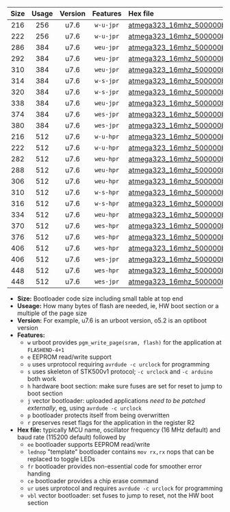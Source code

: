 |Size|Usage|Version|Features|Hex file|
|:-:|:-:|:-:|:-:|:--|
|216|256|u7.6|`w-u-jpr`|[atmega323_16mhz_500000bps_ur_vbl.hex](https://raw.githubusercontent.com/stefanrueger/urboot/main/atmega323_16mhz_500000bps_ur_vbl.hex)|
|222|256|u7.6|`w-u-jpr`|[atmega323_16mhz_500000bps_lednop_ur_vbl.hex](https://raw.githubusercontent.com/stefanrueger/urboot/main/atmega323_16mhz_500000bps_lednop_ur_vbl.hex)|
|286|384|u7.6|`weu-jpr`|[atmega323_16mhz_500000bps_ee_ur_vbl.hex](https://raw.githubusercontent.com/stefanrueger/urboot/main/atmega323_16mhz_500000bps_ee_ur_vbl.hex)|
|292|384|u7.6|`weu-jpr`|[atmega323_16mhz_500000bps_ee_lednop_ur_vbl.hex](https://raw.githubusercontent.com/stefanrueger/urboot/main/atmega323_16mhz_500000bps_ee_lednop_ur_vbl.hex)|
|310|384|u7.6|`weu-jpr`|[atmega323_16mhz_500000bps_ee_lednop_fr_ur_vbl.hex](https://raw.githubusercontent.com/stefanrueger/urboot/main/atmega323_16mhz_500000bps_ee_lednop_fr_ur_vbl.hex)|
|314|384|u7.6|`w-s-jpr`|[atmega323_16mhz_500000bps_vbl.hex](https://raw.githubusercontent.com/stefanrueger/urboot/main/atmega323_16mhz_500000bps_vbl.hex)|
|320|384|u7.6|`w-s-jpr`|[atmega323_16mhz_500000bps_lednop_vbl.hex](https://raw.githubusercontent.com/stefanrueger/urboot/main/atmega323_16mhz_500000bps_lednop_vbl.hex)|
|338|384|u7.6|`weu-jpr`|[atmega323_16mhz_500000bps_ee_lednop_fr_ce_ur_vbl.hex](https://raw.githubusercontent.com/stefanrueger/urboot/main/atmega323_16mhz_500000bps_ee_lednop_fr_ce_ur_vbl.hex)|
|374|384|u7.6|`wes-jpr`|[atmega323_16mhz_500000bps_ee_vbl.hex](https://raw.githubusercontent.com/stefanrueger/urboot/main/atmega323_16mhz_500000bps_ee_vbl.hex)|
|380|384|u7.6|`wes-jpr`|[atmega323_16mhz_500000bps_ee_lednop_vbl.hex](https://raw.githubusercontent.com/stefanrueger/urboot/main/atmega323_16mhz_500000bps_ee_lednop_vbl.hex)|
|216|512|u7.6|`w-u-hpr`|[atmega323_16mhz_500000bps_ur.hex](https://raw.githubusercontent.com/stefanrueger/urboot/main/atmega323_16mhz_500000bps_ur.hex)|
|222|512|u7.6|`w-u-hpr`|[atmega323_16mhz_500000bps_lednop_ur.hex](https://raw.githubusercontent.com/stefanrueger/urboot/main/atmega323_16mhz_500000bps_lednop_ur.hex)|
|282|512|u7.6|`weu-hpr`|[atmega323_16mhz_500000bps_ee_ur.hex](https://raw.githubusercontent.com/stefanrueger/urboot/main/atmega323_16mhz_500000bps_ee_ur.hex)|
|288|512|u7.6|`weu-hpr`|[atmega323_16mhz_500000bps_ee_lednop_ur.hex](https://raw.githubusercontent.com/stefanrueger/urboot/main/atmega323_16mhz_500000bps_ee_lednop_ur.hex)|
|306|512|u7.6|`weu-hpr`|[atmega323_16mhz_500000bps_ee_lednop_fr_ur.hex](https://raw.githubusercontent.com/stefanrueger/urboot/main/atmega323_16mhz_500000bps_ee_lednop_fr_ur.hex)|
|310|512|u7.6|`w-s-hpr`|[atmega323_16mhz_500000bps.hex](https://raw.githubusercontent.com/stefanrueger/urboot/main/atmega323_16mhz_500000bps.hex)|
|316|512|u7.6|`w-s-hpr`|[atmega323_16mhz_500000bps_lednop.hex](https://raw.githubusercontent.com/stefanrueger/urboot/main/atmega323_16mhz_500000bps_lednop.hex)|
|334|512|u7.6|`weu-hpr`|[atmega323_16mhz_500000bps_ee_lednop_fr_ce_ur.hex](https://raw.githubusercontent.com/stefanrueger/urboot/main/atmega323_16mhz_500000bps_ee_lednop_fr_ce_ur.hex)|
|370|512|u7.6|`wes-hpr`|[atmega323_16mhz_500000bps_ee.hex](https://raw.githubusercontent.com/stefanrueger/urboot/main/atmega323_16mhz_500000bps_ee.hex)|
|376|512|u7.6|`wes-hpr`|[atmega323_16mhz_500000bps_ee_lednop.hex](https://raw.githubusercontent.com/stefanrueger/urboot/main/atmega323_16mhz_500000bps_ee_lednop.hex)|
|406|512|u7.6|`wes-hpr`|[atmega323_16mhz_500000bps_ee_lednop_fr.hex](https://raw.githubusercontent.com/stefanrueger/urboot/main/atmega323_16mhz_500000bps_ee_lednop_fr.hex)|
|406|512|u7.6|`wes-jpr`|[atmega323_16mhz_500000bps_ee_lednop_fr_vbl.hex](https://raw.githubusercontent.com/stefanrueger/urboot/main/atmega323_16mhz_500000bps_ee_lednop_fr_vbl.hex)|
|448|512|u7.6|`wes-hpr`|[atmega323_16mhz_500000bps_ee_lednop_fr_ce.hex](https://raw.githubusercontent.com/stefanrueger/urboot/main/atmega323_16mhz_500000bps_ee_lednop_fr_ce.hex)|
|448|512|u7.6|`wes-jpr`|[atmega323_16mhz_500000bps_ee_lednop_fr_ce_vbl.hex](https://raw.githubusercontent.com/stefanrueger/urboot/main/atmega323_16mhz_500000bps_ee_lednop_fr_ce_vbl.hex)|

- **Size:** Bootloader code size including small table at top end
- **Useage:** How many bytes of flash are needed, ie, HW boot section or a multiple of the page size
- **Version:** For example, u7.6 is an urboot version, o5.2 is an optiboot version
- **Features:**
  + `w` urboot provides `pgm_write_page(sram, flash)` for the application at `FLASHEND-4+1`
  + `e` EEPROM read/write support
  + `u` uses urprotocol requiring `avrdude -c urclock` for programming
  + `s` uses skeleton of STK500v1 protocol; `-c urclock` and `-c arduino` both work
  + `h` hardware boot section: make sure fuses are set for reset to jump to boot section
  + `j` vector bootloader: uploaded applications *need to be patched externally*, eg, using `avrdude -c urclock`
  + `p` bootloader protects itself from being overwritten
  + `r` preserves reset flags for the application in the register R2
- **Hex file:** typically MCU name, oscillator frequency (16 MHz default) and baud rate (115200 default) followed by
  + `ee` bootloader supports EEPROM read/write
  + `lednop` "template" bootloader contains `mov rx,rx` nops that can be replaced to toggle LEDs
  + `fr` bootloader provides non-essential code for smoother error handing
  + `ce` bootloader provides a chip erase command
  + `ur` uses urprotocol and requires `avrdude -c urclock` for programming
  + `vbl` vector bootloader: set fuses to jump to reset, not the HW boot section

